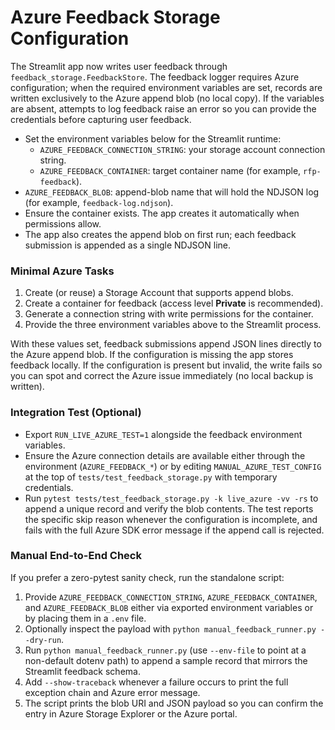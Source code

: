 # Azure Feedback Storage Configuration

The Streamlit app now writes user feedback through `feedback_storage.FeedbackStore`.
The feedback logger requires Azure configuration; when the required environment
variables are set, records are written exclusively to the Azure append blob (no local
copy). If the variables are absent, attempts to log feedback raise an error so you can
provide the credentials before capturing user feedback.

- Set the environment variables below for the Streamlit runtime:
  - `AZURE_FEEDBACK_CONNECTION_STRING`: your storage account connection string.
  - `AZURE_FEEDBACK_CONTAINER`: target container name (for example, `rfp-feedback`).
- `AZURE_FEEDBACK_BLOB`: append-blob name that will hold the NDJSON log (for example, `feedback-log.ndjson`).
- Ensure the container exists. The app creates it automatically when permissions allow.
- The app also creates the append blob on first run; each feedback submission is appended as a single NDJSON line.

### Minimal Azure Tasks

1. Create (or reuse) a Storage Account that supports append blobs.
2. Create a container for feedback (access level **Private** is recommended).
3. Generate a connection string with write permissions for the container.
4. Provide the three environment variables above to the Streamlit process.

With these values set, feedback submissions append JSON lines directly to the Azure
append blob. If the configuration is missing the app stores feedback locally. If the
configuration is present but invalid, the write fails so you can spot and correct the
Azure issue immediately (no local backup is written).

### Integration Test (Optional)

- Export `RUN_LIVE_AZURE_TEST=1` alongside the feedback environment variables.
- Ensure the Azure connection details are available either through the
  environment (`AZURE_FEEDBACK_*`) or by editing `MANUAL_AZURE_TEST_CONFIG` at
  the top of `tests/test_feedback_storage.py` with temporary credentials.
- Run `pytest tests/test_feedback_storage.py -k live_azure -vv -rs` to append a
  unique record and verify the blob contents. The test reports the specific skip
  reason whenever the configuration is incomplete, and fails with the full Azure
  SDK error message if the append call is rejected.

### Manual End-to-End Check

If you prefer a zero-pytest sanity check, run the standalone script:

1. Provide `AZURE_FEEDBACK_CONNECTION_STRING`, `AZURE_FEEDBACK_CONTAINER`, and `AZURE_FEEDBACK_BLOB` either via exported environment variables or by placing them in a `.env` file.
2. Optionally inspect the payload with `python manual_feedback_runner.py --dry-run`.
3. Run `python manual_feedback_runner.py` (use `--env-file` to point at a non-default dotenv path) to append a sample record that mirrors the Streamlit feedback schema.
4. Add `--show-traceback` whenever a failure occurs to print the full exception chain and Azure error message.
5. The script prints the blob URI and JSON payload so you can confirm the entry in Azure Storage Explorer or the Azure portal.
